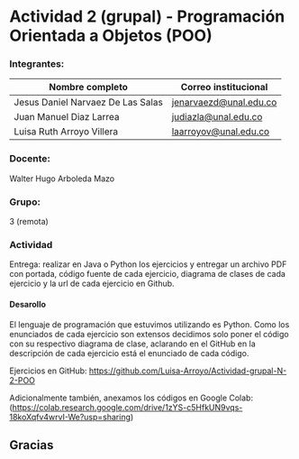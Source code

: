 # Actividad 2 (grupal) - Programación Orientada a Objetos (POO)

### Integrantes:
|Nombre completo                       |Correo institucional      |
|--------------------------------------|--------------------------|
|Jesus Daniel Narvaez De Las Salas     |jenarvaezd@unal.edu.co    |
|Juan Manuel Diaz Larrea               |judiazla@unal.edu.co      |
|Luisa Ruth Arroyo Villera             |laarroyov@unal.edu.co     |

### Docente:
Walter Hugo Arboleda Mazo

### Grupo:
3 (remota)

### Actividad
Entrega: realizar en Java o Python los ejercicios y entregar un archivo PDF con portada, código fuente de cada ejercicio, diagrama de clases de cada ejercicio y la url de cada ejercicio en Github.

#### Desarollo
El lenguaje de programación que estuvimos utilizando es Python.
Como los enunciados de cada ejercicio son extensos decidimos solo poner el código con su respectivo diagrama de clase, aclarando en el GitHub en la descripción de cada ejercicio está el enunciado de cada código. 

Ejercicios en GitHub: https://github.com/Luisa-Arroyo/Actividad-grupal-N-2-POO

Adicionalmente también, anexamos los códigos en Google Colab:(https://colab.research.google.com/drive/1zYS-c5HfkUN9vqs-18koXqfv4wrvI-We?usp=sharing)
##
## Gracias
